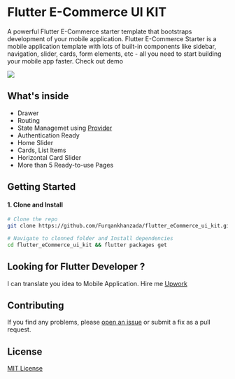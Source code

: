 # Flutter E-Commerce UI KIT

A powerful Flutter E-Commerce starter template that bootstraps development of your mobile application. Flutter E-Commerce Starter is a mobile application template with lots of built-in components like sidebar, navigation, slider, cards, form elements, etc - all you need to start building your mobile app faster. Check out demo

![](demo/full.gif)

## What's inside

- Drawer 
- Routing
- State Managemet using [Provider](https://pub.dev/packages/provider)
- Authentication Ready
- Home Slider
- Cards, List Items
- Horizontal Card Slider
- More than 5 Ready-to-use Pages


## Getting Started

#### 1. Clone and Install

```bash
# Clone the repo
git clone https://github.com/Furqankhanzada/flutter_eCommerce_ui_kit.git

# Navigate to clonned folder and Install dependencies
cd flutter_eCommerce_ui_kit && flutter packages get
```

## Looking for Flutter Developer ?

I can translate you idea to Mobile Application. Hire me [Upwork](https://www.upwork.com/fl/muhammadfurqan)

## Contributing

If you find any problems, please [open an issue](https://github.com/Furqankhanzada/flutter_eCommerce_ui_kit/issues/new) or submit a fix as a pull request.


## License

[MIT License](LICENSE.txt)

